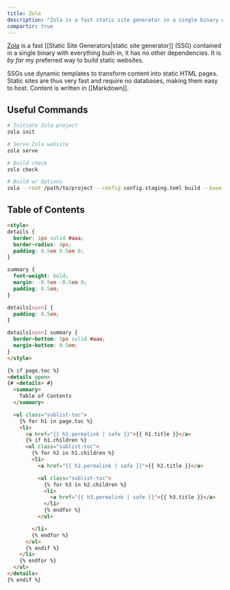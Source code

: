 ```yaml
---
title: Zola
description: "Zola is a fast static site generator in a single binary with everything built-in."
compartir: true
---
```

[Zola](https:) is a fast [[Static Site Generators|static site generator]] (SSG) contained in a single binary with everything built-in, it has no other dependencies. It is _by far_ my preferred way to build static websites.

SSGs use dynamic templates to transform content into static HTML pages. Static sites are thus very fast and require no databases, making them easy to host. Content is written in [[Markdown]].

## Useful Commands

```sh
# Initiate Zola project
zola init

# Serve Zola website
zola serve

# Build check
zola check

# Build w/ Options
zola --root /path/to/project --config config.staging.toml build --base-url $DEPLOY_URL --output-dir $DOCUMENT_ROOT
```

## Table of Contents

```html
<style>
details {
  border: 1px solid #aaa;
  border-radius: 4px;
  padding: 0.5em 0.5em 0;
}

summary {
  font-weight: bold;
  margin: -0.5em -0.5em 0;
  padding: 0.5em;
}

details[open] {
  padding: 0.5em;
}

details[open] summary {
  border-bottom: 1px solid #aaa;
  margin-bottom: 0.5em;
}
</style>

{% if page.toc %}
<details open>
{# <details> #}
  <summary>
    Table of Contents
  </summary>

  <ul class="sublist-toc">
    {% for h1 in page.toc %}
    <li>
      <a href="{{ h1.permalink | safe }}">{{ h1.title }}</a>
      {% if h1.children %}
      <ul class="sublist-toc">
        {% for h2 in h1.children %}
        <li>
          <a href="{{ h2.permalink | safe }}">{{ h2.title }}</a>

          <ul class="sublist-toc">
            {% for h3 in h2.children %}
            <li>
              <a href="{{ h3.permalink | safe }}">{{ h3.title }}</a>
            </li>
            {% endfor %}
          </ul>

        </li>
        {% endfor %}
      </ul>
      {% endif %}
    </li>
    {% endfor %}
  </ul>
</details>
{% endif %}
```
